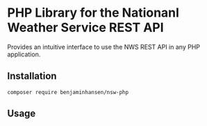 # PHP Library for the Nationanl Weather Service REST API

Provides an intuitive interface to use the NWS REST API in any PHP application.

## Installation
<code>composer require benjaminhansen/nsw-php</code>

## Usage
